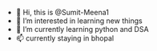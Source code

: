 - 👋 Hi, this is @Sumit-Meena1
- 👀 I’m interested in learning new things
- 🌱 I’m currently learning python and DSA
- 📫 currently staying in bhopal


<!---
Sumit-Meena1/Sumit-Meena1 is a ✨ special ✨ repository because its `README.md` (this file) appears on your GitHub profile.
You can click the Preview link to take a look at your changes.
--->
